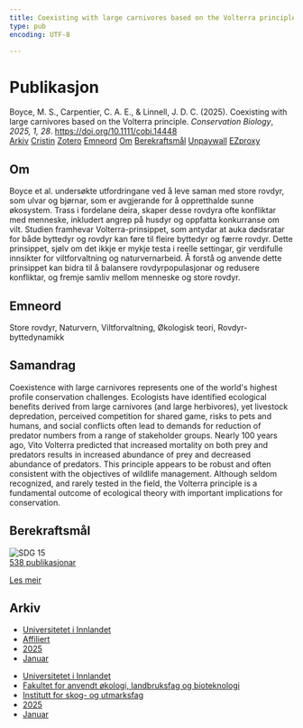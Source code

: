 ```yaml
---
title: Coexisting with large carnivores based on the Volterra principle
type: pub
encoding: UTF-8

---
```

<h1>Publikasjon</h1>
<article id="csl-bib-container-R4LK4XJQ" class="csl-bib-container">
  <div class="csl-bib-body"> <div class="csl-entry">Boyce, M. S., Carpentier, C. A. E., &#38; Linnell, J. D. C. (2025). Coexisting with large carnivores based on the Volterra principle. <i>Conservation Biology</i>, <i>2025, 1, 28</i>. <a href="https://doi.org/10.1111/cobi.14448">https://doi.org/10.1111/cobi.14448</a></div> </div>
  <div class="csl-bib-buttons">
    <a href="#taxonomy-article-R4LK4XJQ" alt="archive" class="csl-bib-button">Arkiv</a>
    <a href="https://app.cristin.no/results/show.jsf?id=2350897" alt="Cristin" class="csl-bib-button">Cristin</a>
    <a href="http://zotero.org/groups/5881554/items/R4LK4XJQ" alt="Zotero" class="csl-bib-button">Zotero</a>
    <a href="#keywords-article-R4LK4XJQ" alt="keywords" class="csl-bib-button">Emneord</a>
    <a href="#about-article-R4LK4XJQ" alt="about_pub" class="csl-bib-button">Om</a>
    <a href="#sdg-article-R4LK4XJQ" alt="sdg" class="csl-bib-button">Berekraftsmål</a>
    <a href="https://doi.org/10.1111/cobi.14448" alt="Unpaywall" class="csl-bib-button">Unpaywall</a>
    <a href="https://doi.org/10.1111/cobi.14448" alt="EZproxy" class="csl-bib-button">EZproxy</a>
  </div>
  <div id="csl-bib-meta-container-R4LK4XJQ"></div>
</article>
<div id="csl-bib-meta-R4LK4XJQ" class="csl-bib-meta">
  <article id="about-article-R4LK4XJQ" class="about_pub-article">
    <h1>Om</h1>
    Boyce et al. undersøkte utfordringane ved å leve saman med store rovdyr, som ulvar og bjørnar, som er avgjerande for å oppretthalde sunne økosystem. Trass i fordelane deira, skaper desse rovdyra ofte konfliktar med menneske, inkludert angrep på husdyr og oppfatta konkurranse om vilt. Studien framhevar Volterra-prinsippet, som antydar at auka dødsratar for både byttedyr og rovdyr kan føre til fleire byttedyr og færre rovdyr. Dette prinsippet, sjølv om det ikkje er mykje testa i reelle settingar, gir verdifulle innsikter for viltforvaltning og naturvernarbeid. Å forstå og anvende dette prinsippet kan bidra til å balansere rovdyrpopulasjonar og redusere konfliktar, og fremje samliv mellom menneske og store rovdyr.
  </article>
  <article id="keywords-article-R4LK4XJQ" class="keywords-article">
    <h1>Emneord</h1>
    Store rovdyr, Naturvern, Viltforvaltning, Økologisk teori, Rovdyr-byttedynamikk
  </article>
  <article id="abstract-article-R4LK4XJQ" class="abstract-article">
    <h1>Samandrag</h1>
    Coexistence with large carnivores represents one of the world's highest profile conservation challenges. Ecologists have identified ecological benefits derived from large carnivores (and large herbivores), yet livestock depredation, perceived competition for shared game, risks to pets and humans, and social conflicts often lead to demands for reduction of predator numbers from a range of stakeholder groups. Nearly 100 years ago, Vito Volterra predicted that increased mortality on both prey and predators results in increased abundance of prey and decreased abundance of predators. This principle appears to be robust and often consistent with the objectives of wildlife management. Although seldom recognized, and rarely tested in the field, the Volterra principle is a fundamental outcome of ecological theory with important implications for conservation.
  </article>
  <article id="sdg-article-R4LK4XJQ" class="sdg-article">
    <h1>Berekraftsmål</h1>
    <div class="sdg-container"><div id="sdg15" class="sdg">
        <img src="{{< params subfolder >}}images/sdg/sdg15_nn.png" class="image" alt="SDG 15">
        <div class="sdg-overlay">
          <a href="/nn/archive/?key=?sdg=15#archive" class="sdg-publication-count"><span>538</span> publikasjonar</a>
          <p><a href="https://fn.no/om-fn/fns-baerekraftsmaal/livet-paa-land?lang=nno-NO" class="sdg-read-more">Les meir</a></p>
        </div>
      </div></div>
  </article>
  <article id="taxonomy-article-R4LK4XJQ" class="taxonomy-article">
    <h1>Arkiv</h1>
    <ul>
      <li>
        <a href="/nn/archive/?key=3DCRN523">Universitetet i Innlandet</a>
      </li>
      <li>
        <a href="/nn/archive/?key=II9RDAME">Affiliert</a>
      </li>
      <li>
        <a href="/nn/archive/?key=FDW8UG7F">2025</a>
      </li>
      <li>
        <a href="/nn/archive/?key=DCLG8PGS">Januar</a>
      </li>
    </ul>
    <ul>
      <li>
        <a href="/nn/archive/?key=3DCRN523">Universitetet i Innlandet</a>
      </li>
      <li>
        <a href="/nn/archive/?key=T77LXH6D">Fakultet for anvendt økologi, landbruksfag og bioteknologi</a>
      </li>
      <li>
        <a href="/nn/archive/?key=7TRARPE3">Institutt for skog- og utmarksfag</a>
      </li>
      <li>
        <a href="/nn/archive/?key=H5L4MZHE">2025</a>
      </li>
      <li>
        <a href="/nn/archive/?key=Z4NRWY2R">Januar</a>
      </li>
    </ul>
  </article>
</div>
